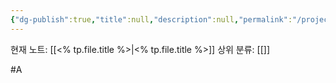 ```yaml
---
{"dg-publish":true,"title":null,"description":null,"permalink":"/projects/library/manage/note-template/","dgPassFrontmatter":true,"noteIcon":"0","created":"2024-03-03T00:52:58.412+09:00","updated":"2024-12-18T21:49:04.837+09:00"}
---
```


현재 노트: [[<% tp.file.title %>\|<% tp.file.title %>]]
상위 분류: [[]]

#A
